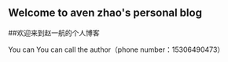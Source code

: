 ## Welcome to aven zhao's personal blog

##欢迎来到赵一航的个人博客

You can You can call the author（phone number：15306490473）
